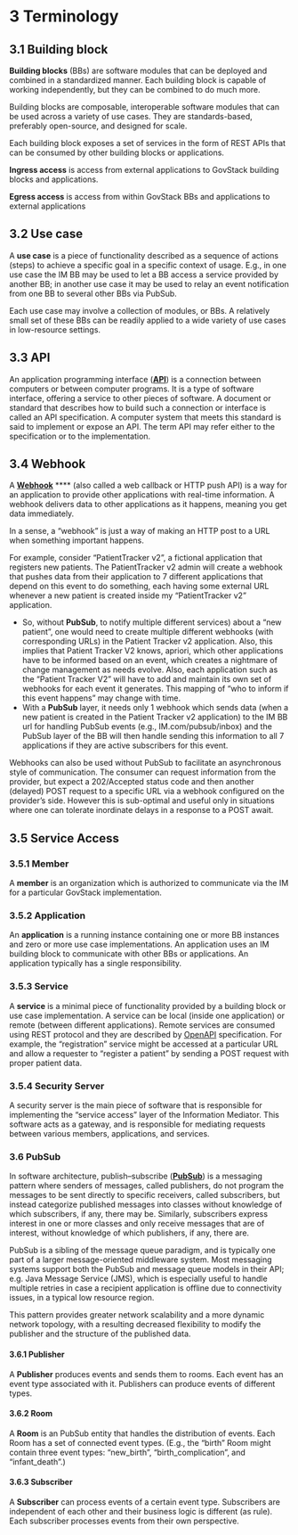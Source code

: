 # 3 Terminology

## 3.1 **Building block**

**Building blocks** (BBs) are software modules that can be deployed and combined in a standardized manner. Each building block is capable of working independently, but they can be combined to do much more.

Building blocks are composable, interoperable software modules that can be used across a variety of use cases. They are standards-based, preferably open-source, and designed for scale.

Each building block exposes a set of services in the form of REST APIs that can be consumed by other building blocks or applications.

**Ingress access** is access from external applications to GovStack building blocks and applications.

**Egress access** is access from within GovStack BBs and applications to external applications

## **3.2 Use case**

A **use case** is a piece of functionality described as a sequence of actions (steps) to achieve a specific goal in a specific context of usage. E.g., in one use case the IM BB may be used to let a BB access a service provided by another BB; in another use case it may be used to relay an event notification from one BB to several other BBs via PubSub.

Each use case may involve a collection of modules, or BBs. A relatively small set of these BBs can be readily applied to a wide variety of use cases in low-resource settings.

## **3.3** **API**

An application programming interface ([**API**](https://en.wikipedia.org/wiki/API)) is a connection between computers or between computer programs. It is a type of software interface, offering a service to other pieces of software. A document or standard that describes how to build such a connection or interface is called an API specification. A computer system that meets this standard is said to implement or expose an API. The term API may refer either to the specification or to the implementation.

## **3.4** **Webhook**

A [**Webhook**](https://sendgrid.com/blog/whats-webhook) **** (also called a web callback or HTTP push API) is a way for an application to provide other applications with real-time information. A webhook delivers data to other applications as it happens, meaning you get data immediately.

In a sense, a “webhook” is just a way of making an HTTP post to a URL when something important happens.

For example, consider “PatientTracker v2”, a fictional application that registers new patients. The PatientTracker v2 admin will create a webhook that pushes data from their application to 7 different applications that depend on this event to do something, each having some external URL whenever a new patient is created inside my “PatientTracker v2” application.

* So, without **PubSub**, to notify multiple different services) about a “new patient”, one would need to create multiple different webhooks (with corresponding URLs) in the Patient Tracker v2 application. Also, this implies that Patient Tracker V2 knows, apriori, which other applications have to be informed based on an event, which creates a nightmare of change management as needs evolve. Also, each application such as the “Patient Tracker V2” will have to add and maintain its own set of webhooks for each event it generates. This mapping of “who to inform if this event happens” may change with time.
* With a **PubSub** layer, it needs only 1 webhook which sends data (when a new patient is created in the Patient Tracker v2 application) to the IM BB url for handling PubSub events (e.g., IM.com/pubsub/inbox) and the PubSub layer of the BB will then handle sending this information to all 7 applications if they are active subscribers for this event.

Webhooks can also be used without PubSub to facilitate an asynchronous style of communication. The consumer can request information from the provider, but expect a 202/Accepted status code and then another (delayed) POST request to a specific URL via a webhook configured on the provider’s side. However this is sub-optimal and useful only in situations where one can tolerate inordinate delays in a response to a POST await.

## 3.5 Service Access

### **3.5.1 Member**

A **member** is an organization which is authorized to communicate via the IM for a particular GovStack implementation.

### 3.5.2 Application

An **application** is a running instance containing one or more BB instances and zero or more use case implementations. An application uses an IM building block to communicate with other BBs or applications. An application typically has a single responsibility.

### **3.5.3 Service**

A **service** is a minimal piece of functionality provided by a building block or use case implementation. A service can be local (inside one application) or remote (between different applications). Remote services are consumed using REST protocol and they are described by [OpenAPI](https://github.com/GovStackWorkingGroup/BuildingBlockAPI/tree/main/IM) specification. For example, the “registration” service might be accessed at a particular URL and allow a requester to “register a patient” by sending a POST request with proper patient data.

### 3.5.4 Security Server

A security server is the main piece of software that is responsible for implementing the “service access” layer of the Information Mediator. This software acts as a gateway, and is responsible for mediating requests between various members, applications, and services.

### **3.6** **PubSub**

In software architecture, publish–subscribe ([**PubSub**](https://en.wikipedia.org/wiki/Publish%E2%80%93subscribe\_pattern)) is a messaging pattern where senders of messages, called publishers, do not program the messages to be sent directly to specific receivers, called subscribers, but instead categorize published messages into classes without knowledge of which subscribers, if any, there may be. Similarly, subscribers express interest in one or more classes and only receive messages that are of interest, without knowledge of which publishers, if any, there are.

PubSub is a sibling of the message queue paradigm, and is typically one part of a larger message-oriented middleware system. Most messaging systems support both the PubSub and message queue models in their API; e.g. Java Message Service (JMS), which is especially useful to handle multiple retries in case a recipient application is offline due to connectivity issues, in a typical low resource region.

This pattern provides greater network scalability and a more dynamic network topology, with a resulting decreased flexibility to modify the publisher and the structure of the published data.

#### **3.6.1 Publisher**

A **Publisher** produces events and sends them to rooms. Each event has an event type associated with it. Publishers can produce events of different types.

#### **3.6.2 Room**

A **Room** is an PubSub entity that handles the distribution of events. Each Room has a set of connected event types. (E.g., the “birth” Room might contain three event types: “new\_birth”, “birth\_complication”, and “infant\_death”.)

#### **3.6.3 Subscriber**

A **Subscriber** can process events of a certain event type. Subscribers are independent of each other and their business logic is different (as rule). Each subscriber processes events from their own perspective.
